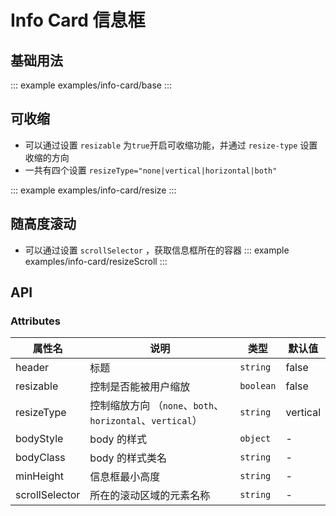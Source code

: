 <!--
 * @Description: 信息框
 * @Date: 2024-06-28 17:36:26
 * @LastEditTime: 2024-10-30 18:14:12
-->

# Info Card 信息框

## 基础用法

::: example
examples/info-card/base
:::

## 可收缩

- 可以通过设置 `resizable` 为`true`开启可收缩功能，并通过 `resize-type` 设置收缩的方向
- 一共有四个设置 `resizeType="none|vertical|horizontal|both"`

::: example
examples/info-card/resize
:::

## 随高度滚动

- 可以通过设置 `scrollSelector` ，获取信息框所在的容器
  ::: example
  examples/info-card/resizeScroll
  :::

## API

### Attributes

<div class="doc-table column4">

| 属性名         | 说明                                                      | 类型      | 默认值   |
| -------------- | --------------------------------------------------------- | --------- | -------- |
| header         | 标题                                                      | `string`  | false    |
| resizable      | 控制是否能被用户缩放                                      | `boolean` | false    |
| resizeType     | 控制缩放方向 （`none`、`both`、`horizontal`、`vertical`） | `string`  | vertical |
| bodyStyle      | body 的样式                                               | `object`  | -        |
| bodyClass      | body 的样式类名                                           | `string`  | -        |
| minHeight      | 信息框最小高度                                            | `string`  | -        |
| scrollSelector | 所在的滚动区域的元素名称                                  | `string`  | -        |

</div>
